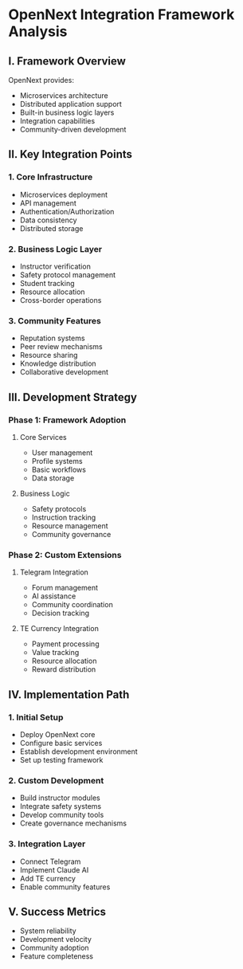 # OpenNext Integration Framework Analysis

## I. Framework Overview
OpenNext provides:
- Microservices architecture
- Distributed application support
- Built-in business logic layers
- Integration capabilities
- Community-driven development

## II. Key Integration Points

### 1. Core Infrastructure
- Microservices deployment
- API management
- Authentication/Authorization
- Data consistency
- Distributed storage

### 2. Business Logic Layer
- Instructor verification
- Safety protocol management
- Student tracking
- Resource allocation
- Cross-border operations

### 3. Community Features
- Reputation systems
- Peer review mechanisms
- Resource sharing
- Knowledge distribution
- Collaborative development

## III. Development Strategy

### Phase 1: Framework Adoption
1. Core Services
   - User management
   - Profile systems
   - Basic workflows
   - Data storage

2. Business Logic
   - Safety protocols
   - Instruction tracking
   - Resource management
   - Community governance

### Phase 2: Custom Extensions
1. Telegram Integration
   - Forum management
   - AI assistance
   - Community coordination
   - Decision tracking

2. TE Currency Integration
   - Payment processing
   - Value tracking
   - Resource allocation
   - Reward distribution

## IV. Implementation Path

### 1. Initial Setup
- Deploy OpenNext core
- Configure basic services
- Establish development environment
- Set up testing framework

### 2. Custom Development
- Build instructor modules
- Integrate safety systems
- Develop community tools
- Create governance mechanisms

### 3. Integration Layer
- Connect Telegram
- Implement Claude AI
- Add TE currency
- Enable community features

## V. Success Metrics
- System reliability
- Development velocity
- Community adoption
- Feature completeness
